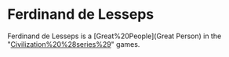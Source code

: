 # Ferdinand de Lesseps

Ferdinand de Lesseps is a [Great%20People](Great Person) in the "[Civilization%20%28series%29](Civilization)" games.